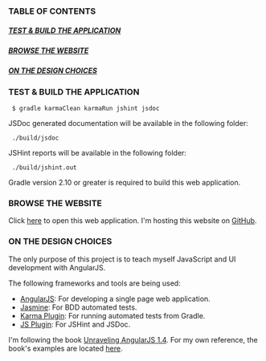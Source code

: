 ### TABLE OF CONTENTS
##### [TEST & BUILD THE APPLICATION](#test-and-build-the-application)
##### [BROWSE THE WEBSITE](#browse-the-website)
##### [ON THE DESIGN CHOICES](#on-the-design-choices)


### <a name="test-and-build-the-application"></a> TEST & BUILD THE APPLICATION

     $ gradle karmaClean karmaRun jshint jsdoc

JSDoc generated documentation will be available in the following folder:

     ./build/jsdoc

JSHint reports will be available in the following folder:

     ./build/jshint.out

Gradle version 2.10 or greater is required to build this web application.

### <a name="browse-the-website"></a> BROWSE THE WEBSITE

 Click [here](http://marciogualtieri.github.io) to open this web application.
 I'm hosting this website on [GitHub](https://pages.github.com/).

### <a name="on-the-design-choices"></a> ON THE DESIGN CHOICES

The only purpose of this project is to teach myself JavaScript and UI development with AngularJS.

The following frameworks and tools are being used:

* [AngularJS](http://angularjs.org/): For developing a single page web application.
* [Jasmine](http://jasmine.github.io/): For BDD automated tests.
* [Karma Plugin](https://github.com/craigburke/karma-gradle): For running automated tests from Gradle.
* [JS Plugin](https://github.com/eriwen/gradle-js-plugin): For JSHint and JSDoc.

I'm following the book [Unraveling AngularJS 1.4](http://www.amazon.com/Unraveling-AngularJS-With-Complete-Samples-ebook/dp/B00ULTPP00).
For my own reference, the book's examples are located [here](https://onedrive.live.com/?authkey=%21AOrZVkcC_sB8S-Q&id=79DA757D3D2B5BAA%21207784&cid=79DA757D3D2B5BAA).
